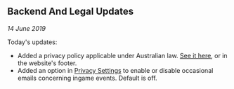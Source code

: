 Backend And Legal Updates
---
_14 June 2019_

Today's updates:

* Added a privacy policy applicable under Australian law. [See it here](/privacypolicy), or in the website's footer.
* Added an option in [Privacy Settings](/privacysettings) to enable or disable occasional emails concerning ingame events. Default is off.

